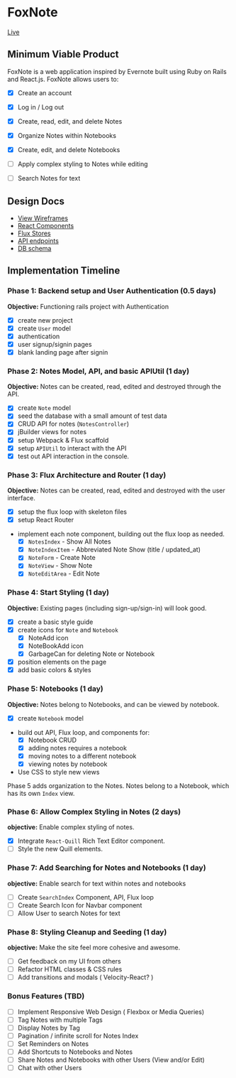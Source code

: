 # FoxNote

[Live][heroku]

[heroku]: https://www.foxnote.herokuapp.com

## Minimum Viable Product

FoxNote is a web application inspired by Evernote built using Ruby on Rails
and React.js. FoxNote allows users to:

- [X] Create an account
- [X] Log in / Log out
- [X] Create, read, edit, and delete Notes
- [X] Organize Notes within Notebooks
- [X] Create, edit, and delete Notebooks
- [ ] Apply complex styling to Notes while editing
- [ ] Search Notes for text


## Design Docs
* [View Wireframes][wireframes]
* [React Components][components]
* [Flux Stores][stores]
* [API endpoints][api-endpoints]
* [DB schema][schema]

[wireframes]: ./doc/views.md
[components]: ./doc/components.md
[stores]: ./doc/stores.md
[api-endpoints]: ./doc/api-endpoints.md
[schema]: ./doc/schema.md

## Implementation Timeline

### Phase 1: Backend setup and User Authentication (0.5 days)

**Objective:** Functioning rails project with Authentication

- [X] create new project
- [X] create `User` model
- [X] authentication
- [X] user signup/signin pages
- [X] blank landing page after signin

### Phase 2: Notes Model, API, and basic APIUtil (1 day)

**Objective:** Notes can be created, read, edited and destroyed through
the API.

- [X] create `Note` model
- [X] seed the database with a small amount of test data
- [X] CRUD API for notes (`NotesController`)
- [X] jBuilder views for notes
- [X] setup Webpack & Flux scaffold
- [X] setup `APIUtil` to interact with the API
- [X] test out API interaction in the console.

### Phase 3: Flux Architecture and Router (1 day)

**Objective:** Notes can be created, read, edited and destroyed with the
user interface.

- [X] setup the flux loop with skeleton files
- [X] setup React Router
- implement each note component, building out the flux loop as needed.
  - [X] `NotesIndex` - Show All Notes
  - [X] `NoteIndexItem` - Abbreviated Note Show (title / updated_at)
  - [X] `NoteForm` - Create Note
  - [X] `NoteView` - Show Note
  - [X] `NoteEditArea` - Edit Note

### Phase 4: Start Styling (1 day)

**Objective:** Existing pages (including sign-up/sign-in) will look good.

- [X] create a basic style guide
- [X] create icons for `Note` and `Notebook`
  - [X] NoteAdd icon
  - [X] NoteBookAdd icon
  - [X] GarbageCan for deleting Note or Notebook
- [X] position elements on the page
- [X] add basic colors & styles

### Phase 5: Notebooks (1 day)

**Objective:** Notes belong to Notebooks, and can be viewed by notebook.

- [X] create `Notebook` model
- build out API, Flux loop, and components for:
  - [X] Notebook CRUD
  - [X] adding notes requires a notebook
  - [X] moving notes to a different notebook
  - [X] viewing notes by notebook
- Use CSS to style new views

Phase 5 adds organization to the Notes. Notes belong to a Notebook,
which has its own `Index` view.


### Phase 6: Allow Complex Styling in Notes (2 days)

**objective:** Enable complex styling of notes.

- [X] Integrate `React-Quill` Rich Text Editor component.
- [ ] Style the new Quill elements.

### Phase 7: Add Searching for Notes and Notebooks (1 day)

**objective:** Enable search for text within notes and notebooks

- [ ] Create `SearchIndex` Component, API, Flux loop
- [ ] Create Search Icon for Navbar component
- [ ] Allow User to search Notes for text

### Phase 8: Styling Cleanup and Seeding (1 day)

**objective:** Make the site feel more cohesive and awesome.

- [ ] Get feedback on my UI from others
- [ ] Refactor HTML classes & CSS rules
- [ ] Add transitions and modals ( Velocity-React? )

### Bonus Features (TBD)
- [ ] Implement Responsive Web Design ( Flexbox or Media Queries)
- [ ] Tag Notes with multiple Tags
- [ ] Display Notes by Tag
- [ ] Pagination / infinite scroll for Notes Index
- [ ] Set Reminders on Notes
- [ ] Add Shortcuts to Notebooks and Notes
- [ ] Share Notes and Notebooks with other Users (View and/or Edit)
- [ ] Chat with other Users
